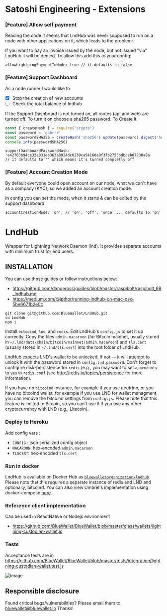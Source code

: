 Satoshi Engineering - Extensions
======

### [Feature] Allow self payment
Reading the code it seems that LndHub was never supposed to run on a node with other applications on it, which leads to the problem:

If you want to pay an invoice issued by the node, but not issued "via" LndHub it will be denied. To allow this add this to your config:
```
allowLightningPaymentToNode: true // it defaults to false
```

### [Feature] Support Dashboard
As a node runner I would like to:
- [x] Stop the creation of new accounts
- [ ] Check the total balance of lndhub

If the Support Dashboard is not turned an, all routes (api and web) are turned off. To turn it on choose a sha265 password. To Create it

```javascript
const { createHash } = require('crypto')
const password = 'gobrrr'
const passwordSHA256 = createHash('sha256').update(password).digest('hex')
console.info(passwordSHA256)
```

```
supportDashboardPasswordHash: 'e42703b94ce32a831ea363a8924dc0239ca54160a8f3fb2755bdbceb07238a8a'
// it defaults to '' which means it's turned completly off
```

### [Feature] Account Creation Mode

By default everyone could open account on our node, what we can't have as a company (KYC), so we added an account creation mode.

In config you can set the mode, when it starts & can be edited by the support dashboard
```
accountCreationMode: 'on', // 'on', 'off', 'once' ... defaults to 'on'
```

LndHub
======

Wrapper for Lightning Network Daemon (lnd). It provides separate accounts with minimum trust for end users.

INSTALLATION
------------

You can use those guides or follow instructions below:

* https://github.com/dangeross/guides/blob/master/raspibolt/raspibolt_6B_lndhub.md
* https://medium.com/@jpthor/running-lndhub-on-mac-osx-5be6671b2e0c

```
git clone git@github.com:BlueWallet/LndHub.git
cd LndHub
npm i
```

Install `bitcoind`, `lnd`, and `redis`. Edit LndHub's `config.js` to set it up correctly.
Copy the files `admin.macaroon` (for Bitcoin mainnet, usually stored in `~/.lnd/data/chain/bitcoin/mainnet/admin.macaroon`)
and `tls.cert` (usually stored in `~/.lnd/tls.cert`) into the root folder of LndHub.

LndHub expects LND's wallet to be unlocked, if not — it will attempt to unlock it with the password stored in `config.lnd.password`.
Don't forget to configure disk-persistence for `redis` (e.g., you may want to set `appendonly` to  `yes` in `redis.conf` (see
http://redis.io/topics/persistence for more information).

If you have no `bitcoind` instance, for example if you use neutrino, or you have no bitcoind wallet, 
for example if you use LND for wallet managment, you can remove the bitcoind settings from `config.js`.
Please note that this feature is limited to Bitcoin, so you can't use it if you use any other cryptocurrency with LND (e.g., Litecoin).

### Deploy to Heroku

Add config vars :
* `CONFIG` : json serialized config object
* `MACAROON`: hex-encoded `admin.macaroon`
* `TLSCERT`: hex-encoded `tls.cert`

### Run in docker

LndHub is available on Docker Hub as [`bluewalletorganization/lndhub`](https://hub.docker.com/r/bluewalletorganization/lndhub).
Please note that this requires a separate instance of redis and LND and optionally, bitcoind.
You can also view Umbrel's implementation using docker-compose [here](https://github.com/getumbrel/umbrel/blob/280c87f0f323666b1b0552aeb24f60df94d1e43c/apps/lndhub/docker-compose.yml).

### Reference client implementation

Can be used in ReactNative or Nodejs environment

* https://github.com/BlueWallet/BlueWallet/blob/master/class/wallets/lightning-custodian-wallet.js



### Tests

Acceptance tests are in https://github.com/BlueWallet/BlueWallet/blob/master/tests/integration/lightning-custodian-wallet.test.js

![image](https://user-images.githubusercontent.com/1913337/52418916-f30beb00-2ae6-11e9-9d63-17189dc1ae8c.png)



## Responsible disclosure

Found critical bugs/vulnerabilities? Please email them to bluewallet@bluewallet.io
Thanks!

